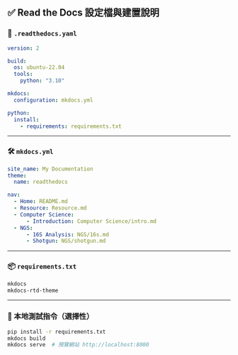 ## ✅ Read the Docs 設定檔與建置說明

### 📁 `.readthedocs.yaml`

```yaml
version: 2

build:
  os: ubuntu-22.04
  tools:
    python: "3.10"

mkdocs:
  configuration: mkdocs.yml

python:
  install:
    - requirements: requirements.txt
```

---

### 🛠️ `mkdocs.yml`

```yaml
site_name: My Documentation
theme:
  name: readthedocs

nav:
  - Home: README.md
  - Resource: Resource.md
  - Computer Science:
      - Introduction: Computer Science/intro.md
  - NGS:
      - 16S Analysis: NGS/16s.md
      - Shotgun: NGS/shotgun.md

```

---

### 📦 `requirements.txt`

```txt
mkdocs
mkdocs-rtd-theme
```

---

### 🧪 本地測試指令（選擇性）

```bash
pip install -r requirements.txt
mkdocs build
mkdocs serve  # 預覽網站 http://localhost:8000
```
